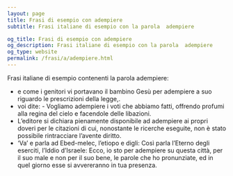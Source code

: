 ```yaml
---
layout: page
title: Frasi di esempio con adempiere 
subtitle: Frasi italiane di esempio con la parola  adempiere

og_title: Frasi di esempio con adempiere 
og_description: Frasi italiane di esempio con la parola  adempiere
og_type: website
permalink: /frasi/a/adempiere.html
---
```


Frasi italiane di esempio contenenti la parola adempiere:


- e come i genitori vi portavano il bambino Gesù per adempiere a suo riguardo le prescrizioni della legge,.
- voi dite: - Vogliamo adempiere i voti che abbiamo fatti, offrendo profumi alla regina del cielo e facendole delle libazioni.
- L’editore si dichiara pienamente disponibile ad adempiere ai propri doveri per le citazioni di cui, nonostante le ricerche eseguite, non è stato possibile rintracciare l’avente diritto.
- ‘Va’ e parla ad Ebed-melec, l’etiopo e digli: Così parla l’Eterno degli eserciti, l’Iddio d’Israele: Ecco, io sto per adempiere su questa città, per il suo male e non per il suo bene, le parole che ho pronunziate, ed in quel giorno esse si avvereranno in tua presenza.
